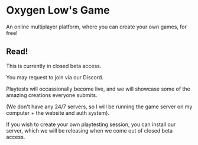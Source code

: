# Oxygen Low's Game
An online multiplayer platform, where you can create your own games, for free!
## Read!
This is currently in closed beta access. 

You may request to join via our Discord.

Playtests will occassionally become live, and we will showcase some of the amazing creations everyone submits.

(We don't have any 24/7 servers, so I will be running the game server on my computer + the website and auth system).

If you wish to create your own playtesting session, you can install our server, which we will be releasing when we come out of closed beta access.
